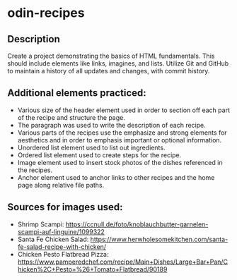 # odin-recipes
## Description

Create a project demonstrating the basics of HTML fundamentals. This should include elements like links, imagines, and lists. Utilize Git and GitHub to maintain a history of all updates and changes, with commit history.


## Additional elements practiced:

- Various size of the header element used in order to section off each part of the recipe and structure the page.
- The paragraph was used to write the description of each recipe.
- Various parts of the recipes use the emphasize and strong elements for aesthetics and in order to emphasis important or optional information.
- Unordered list element used to list out ingredients.
- Ordered list element used to create steps for the recipe.
- Image element used to insert stock photos of the dishes referenced in the recipes.
- Anchor element used to anchor links to other recipes and the home page along relative file paths.

## Sources for images used:

- Shrimp Scampi: https://ccnull.de/foto/knoblauchbutter-garnelen-scampi-auf-linguine/1099322
- Santa Fe Chicken Salad: https://www.herwholesomekitchen.com/santa-fe-salad-recipe-with-chicken/
- Chicken Pesto Flatbread Pizza: https://www.pamperedchef.com/recipe/Main+Dishes/Large+Bar+Pan/Chicken%2C+Pesto+%26+Tomato+Flatbread/90189